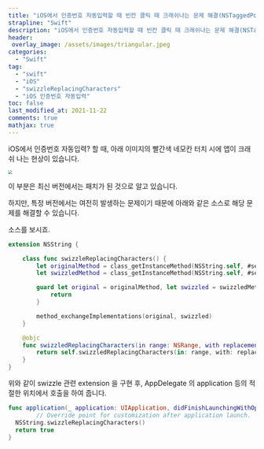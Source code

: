 ```yaml
---
title: "iOS에서 인증번호 자동입력할 때 빈칸 클릭 때 크래쉬나는 문제 해결(NSTaggedPointerString Crash)"
strapline: "Swift"
description: "iOS에서 인증번호 자동입력할 때 빈칸 클릭 때 크래쉬나는 문제 해결(NSTaggedPointerString Crash)"
header:
 overlay_image: /assets/images/triangular.jpeg
categories:
  - "Swift"
tag:
  - "swift"
  - "iOS"
  - "swizzleReplacingCharacters"
  - "iOS 인증번호 자동입력"
toc: false
last_modified_at: 2021-11-22
comments: true
mathjax: true
---
```


iOS에서 인증번호 자동입력? 할 때, 아래 이미지의 빨간색 네모칸 터치 시에 앱이 크래쉬 나는 현상이 있습니다. 

<img src="https://user-images.githubusercontent.com/1383686/142784450-9ae31a46-f257-4af5-8551-f519f8626c64.PNG" style="zoom:50%;" />



이 부분은 최신 버전에서는 패치가 된 것으로 알고 있습니다. 

하지만, 특정 버전에서는 여전히 발생하는 문제이기 때문에 아래와 같은 소스로 해당 문제를 해결할 수 있습니다.

소스를 보시죠.

```swift
extension NSString {

    class func swizzleReplacingCharacters() {
        let originalMethod = class_getInstanceMethod(NSString.self, #selector(NSString.replacingCharacters(in:with:)))
        let swizzledMethod = class_getInstanceMethod(NSString.self, #selector(NSString.swizzledReplacingCharacters(in:with:)))

        guard let original = originalMethod, let swizzled = swizzledMethod else {
            return
        }

        method_exchangeImplementations(original, swizzled)
    }

    @objc
    func swizzledReplacingCharacters(in range: NSRange, with replacement: String) -> String {
        return self.swizzledReplacingCharacters(in: range, with: replacement)
    }
}
```



위와 같이 swizzle 관련 extension 을 구현 후,  AppDelegate 의 application 등의 적절한 위치에서 호출을 하여 줍니다.

```swift
func application(_ application: UIApplication, didFinishLaunchingWithOptions launchOptions: [UIApplication.LaunchOptionsKey: Any]?) -> Bool {
        // Override point for customization after application launch.
  NSString.swizzleReplacingCharacters()
  return true
}
```




<script async src="https://pagead2.googlesyndication.com/pagead/js/adsbygoogle.js?client=ca-pub-1809380969362850"
     crossorigin="anonymous"></script>
